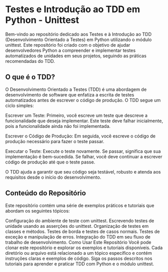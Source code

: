 # Testes e Introdução ao TDD em Python - Unittest
Bem-vindo ao repositório dedicado aos Testes e à Introdução ao TDD (Desenvolvimento Orientado a Testes) em Python utilizando o módulo unittest. Este repositório foi criado com o objetivo de ajudar desenvolvedores Python a compreender e implementar testes automatizados de unidades em seus projetos, seguindo as práticas recomendadas do TDD.

## O que é o TDD?
O Desenvolvimento Orientado a Testes (TDD) é uma abordagem de desenvolvimento de software que enfatiza a escrita de testes automatizados antes de escrever o código de produção. O TDD segue um ciclo simples:

Escrever um Teste: Primeiro, você escreve um teste que descreve a funcionalidade que deseja implementar. Este teste deve falhar inicialmente, pois a funcionalidade ainda não foi implementada.

Escrever o Código de Produção: Em seguida, você escreve o código de produção necessário para fazer o teste passar.

Executar o Teste: Execute o teste novamente. Se passar, significa que sua implementação é bem-sucedida. Se falhar, você deve continuar a escrever código de produção até que o teste passe.

O TDD ajuda a garantir que seu código seja testável, robusto e atenda aos requisitos desde o início do desenvolvimento.

## Conteúdo do Repositório
Este repositório contém uma série de exemplos práticos e tutoriais que abordam os seguintes tópicos:

Configuração do ambiente de teste com unittest.
Escrevendo testes de unidade usando as asserções do unittest.
Organização de testes em classes e métodos.
Testes de borda e testes de casos normais.
Testes de exceção e manipulação de erros.
Integração do TDD em seu fluxo de trabalho de desenvolvimento.
Como Usar Este Repositório
Você pode clonar este repositório e explorar os exemplos e tutoriais disponíveis. Cada diretório ou arquivo está relacionado a um tópico específico e contém instruções claras e exemplos de código. Siga os passos descritos nos tutoriais para aprender e praticar TDD com Python e o módulo unittest.
